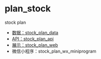 # plan_stock
stock plan 
* [数据：stock_plan_data](https://github.com/lianghongle/stock_plan_data)
* [API：stock_plan_api](https://github.com/lianghongle/stock_plan_api)
* [展示：stock_plan_web](https://github.com/lianghongle/stock_plan_web)
* 微信小程序：stock_plan_wx_miniprogram
